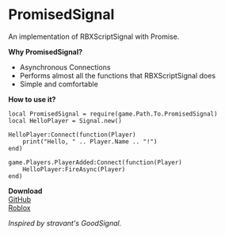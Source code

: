 # PromisedSignal
An implementation of RBXScriptSignal with Promise.

**Why PromisedSignal?**
* Asynchronous Connections
* Performs almost all the functions that RBXScriptSignal does
* Simple and comfortable

**How to use it?**
```luau
local PromisedSignal = require(game.Path.To.PromisedSignal)
local HelloPlayer = Signal.new()

HelloPlayer:Connect(function(Player)
    print("Hello, " .. Player.Name .. "!")
end)

game.Players.PlayerAdded:Connect(function(Player)
    HelloPlayer:FireAsync(Player)
end)
```

**Download**\
[GitHub](https://github.com/realbxnnie/PromisedSignal/releases)\
[Roblox](https://create.roblox.com/store/asset/74983621869370)

_Inspired by stravant's GoodSignal._
